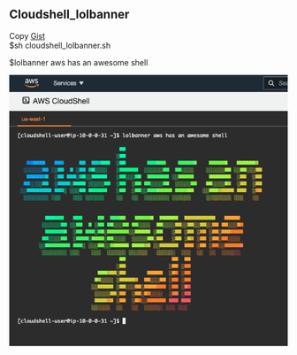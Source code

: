 ## Cloudshell_lolbanner


Copy <a href="https://gist.github.com/abduljaleel/387c92585e80865f4510a473d0f4acf4"> Gist </a> <br>
$sh cloudshell_lolbanner.sh <br>

$lolbanner aws has an awesome shell <br>

![Image of lolbanner](lolbanner.png)
